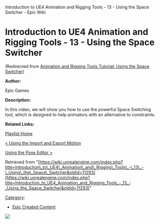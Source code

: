 Introduction to UE4 Animation and Rigging Tools - 13 - Using the Space Switcher - Epic Wiki                     

Introduction to UE4 Animation and Rigging Tools - 13 - Using the Space Switcher
===============================================================================

(Redirected from [Animation and Rigging Tools Tutorial: Using the Space Switcher](/index.php?title=Animation_and_Rigging_Tools_Tutorial:_Using_the_Space_Switcher&redirect=no "Animation and Rigging Tools Tutorial: Using the Space Switcher"))

  

**Author:**

Epic Games

**Description:**

In this video, we will show you how to use the powerful Space Switching tool, which is designed to help animators with an alternative to constraints.

**Related Links:**

[Playlist Home](/Category:Epic_Video_Playlists "Category:Epic Video Playlists")

[< Using the Import and Export Motion](/Introduction_to_UE4_Animation_and_Rigging_Tools_-_12_-_Using_the_Import_and_Export_Motion_tools "Introduction to UE4 Animation and Rigging Tools - 12 - Using the Import and Export Motion tools")

[Using the Pose Editor >](/Introduction_to_UE4_Animation_and_Rigging_Tools_-_14_-_Using_the_Pose_Editor "Introduction to UE4 Animation and Rigging Tools - 14 - Using the Pose Editor")

Retrieved from "[https://wiki.unrealengine.com/index.php?title=Introduction\_to\_UE4\_Animation\_and\_Rigging\_Tools\_-\_13\_-\_Using\_the\_Space\_Switcher&oldid=11293](https://wiki.unrealengine.com/index.php?title=Introduction_to_UE4_Animation_and_Rigging_Tools_-_13_-_Using_the_Space_Switcher&oldid=11293)"

[Category](/Special:Categories "Special:Categories"):

*   [Epic Created Content](/Category:Epic_Created_Content "Category:Epic Created Content")

  ![](https://tracking.unrealengine.com/track.png)